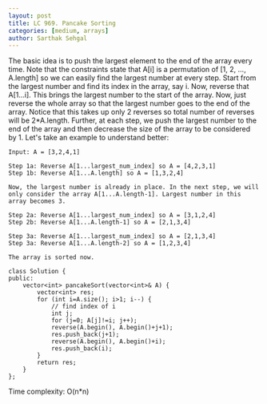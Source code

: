 ```yaml
---
layout: post
title: LC 969. Pancake Sorting
categories: [medium, arrays]
author: Sarthak Sehgal
---
```

The basic idea is to push the largest element to the end of the array every time. Note that the constraints state that A[i] is a permutation of [1, 2, ..., A.length] so we can easily find the largest number at every step. Start from the largest number and find its index in the array, say i. Now, reverse that A[1...i]. This brings the largest number to the start of the array. Now, just reverse the whole array so that the largest number goes to the end of the array. Notice that this takes up only 2 reverses so total number of reverses will be 2*A.length. Further, at each step, we push the largest number to the end of the array and then decrease the size of the array to be considered by 1. Let's take an example to understand better:
```
Input: A = [3,2,4,1]

Step 1a: Reverse A[1...largest_num_index] so A = [4,2,3,1]
Step 1b: Reverse A[1...A.length] so A = [1,3,2,4]

Now, the largest number is already in place. In the next step, we will only consider the array A[1...A.length-1]. Largest number in this array becomes 3.

Step 2a: Reverse A[1...largest_num_index] so A = [3,1,2,4]
Step 2b: Reverse A[1...A.length-1] so A = [2,1,3,4]

Step 3a: Reverse A[1...largest_num_index] so A = [2,1,3,4]
Step 3a: Reverse A[1...A.length-2] so A = [1,2,3,4]

The array is sorted now.
```

```
class Solution {
public:
    vector<int> pancakeSort(vector<int>& A) {
        vector<int> res;
        for (int i=A.size(); i>1; i--) {
            // find index of i
            int j;
            for (j=0; A[j]!=i; j++);
            reverse(A.begin(), A.begin()+j+1);
            res.push_back(j+1);
            reverse(A.begin(), A.begin()+i);
            res.push_back(i);
        }
        return res;
    }
};
```
Time complexity: O(n*n)